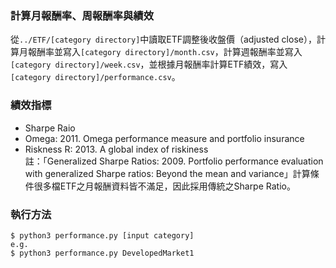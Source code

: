 ### 計算月報酬率、周報酬率與績效

從`../ETF/[category directory]`中讀取ETF調整後收盤價（adjusted close），計算月報酬率並寫入`[category directory]/month.csv`，計算週報酬率並寫入`[category directory]/week.csv`，並根據月報酬率計算ETF績效，寫入`[category directory]/performance.csv`。

### 績效指標
- Sharpe Raio
- Omega: 2011. Omega performance measure and portfolio insurance
- Riskness R: 2013. A global index of riskiness <br />
註：「Generalized Sharpe Ratios: 2009. Portfolio performance evaluation with generalized Sharpe ratios: Beyond the mean and variance」計算條件很多檔ETF之月報酬資料皆不滿足，因此採用傳統之Sharpe Ratio。

### 執行方法
```
$ python3 performance.py [input category]
e.g.
$ python3 performance.py DevelopedMarket1
```
